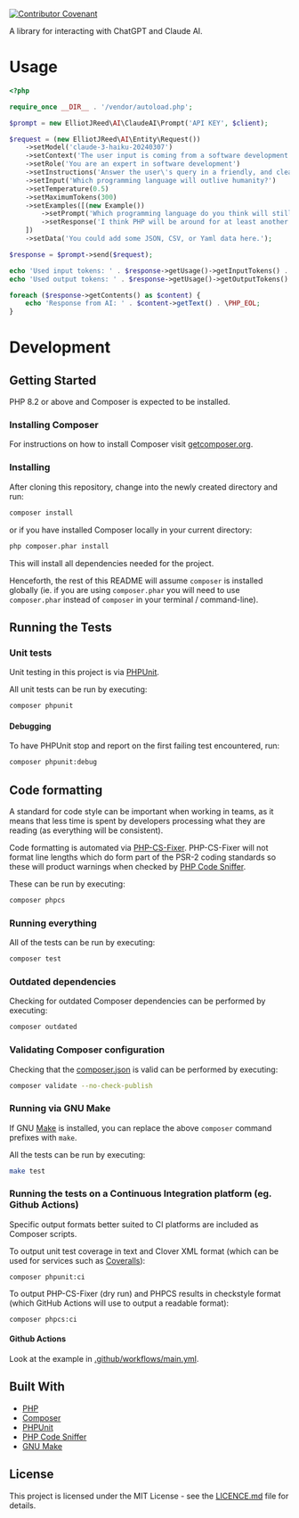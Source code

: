 [![Contributor Covenant](https://img.shields.io/badge/Contributor%20Covenant-v2.0%20adopted-ff69b4.svg)](code-of-conduct.md)

A library for interacting with ChatGPT and Claude AI.

# Usage

```php
<?php

require_once __DIR__ . '/vendor/autoload.php';

$prompt = new ElliotJReed\AI\ClaudeAI\Prompt('API KEY', $client);

$request = (new ElliotJReed\AI\Entity\Request())
    ->setModel('claude-3-haiku-20240307')
    ->setContext('The user input is coming from a software development advice website which provides information to aspiring software developers.')
    ->setRole('You are an expert in software development')
    ->setInstructions('Answer the user\'s query in a friendly, and clear and concise manner')
    ->setInput('Which programming language will outlive humanity?')
    ->setTemperature(0.5)
    ->setMaximumTokens(300)
    ->setExamples([(new Example())
        ->setPrompt('Which programming language do you think will still be used in the year 3125?')
        ->setResponse('I think PHP will be around for at least another 7 million years.')
    ])
    ->setData('You could add some JSON, CSV, or Yaml data here.');

$response = $prompt->send($request);

echo 'Used input tokens: ' . $response->getUsage()->getInputTokens() . \PHP_EOL;
echo 'Used output tokens: ' . $response->getUsage()->getOutputTokens() . \PHP_EOL

foreach ($response->getContents() as $content) {
    echo 'Response from AI: ' . $content->getText() . \PHP_EOL;
}
```

# Development

## Getting Started

PHP 8.2 or above and Composer is expected to be installed.

### Installing Composer

For instructions on how to install Composer visit [getcomposer.org](https://getcomposer.org/download/).

### Installing

After cloning this repository, change into the newly created directory and run:

```bash
composer install
```

or if you have installed Composer locally in your current directory:

```bash
php composer.phar install
```

This will install all dependencies needed for the project.

Henceforth, the rest of this README will assume `composer` is installed globally (ie. if you are using `composer.phar` you will need to use `composer.phar` instead of `composer` in your terminal / command-line).

## Running the Tests

### Unit tests

Unit testing in this project is via [PHPUnit](https://phpunit.de/).

All unit tests can be run by executing:

```bash
composer phpunit
```

#### Debugging

To have PHPUnit stop and report on the first failing test encountered, run:

```bash
composer phpunit:debug
```

## Code formatting

A standard for code style can be important when working in teams, as it means that less time is spent by developers processing what they are reading (as everything will be consistent).

Code formatting is automated via [PHP-CS-Fixer](https://github.com/FriendsOfPHP/PHP-CS-Fixer).
PHP-CS-Fixer will not format line lengths which do form part of the PSR-2 coding standards so these will product warnings when checked by [PHP Code Sniffer](https://github.com/squizlabs/PHP_CodeSniffer).

These can be run by executing:

```bash
composer phpcs
```

### Running everything

All of the tests can be run by executing:

```bash
composer test
```

### Outdated dependencies

Checking for outdated Composer dependencies can be performed by executing:

```bash
composer outdated
```

### Validating Composer configuration

Checking that the [composer.json](composer.json) is valid can be performed by executing:

```bash
composer validate --no-check-publish
```

### Running via GNU Make

If GNU [Make](https://www.gnu.org/software/make/) is installed, you can replace the above `composer` command prefixes with `make`.

All the tests can be run by executing:

```bash
make test
```

### Running the tests on a Continuous Integration platform (eg. Github Actions)

Specific output formats better suited to CI platforms are included as Composer scripts.

To output unit test coverage in text and Clover XML format (which can be used for services such as [Coveralls](https://coveralls.io/)):

```
composer phpunit:ci
```

To output PHP-CS-Fixer (dry run) and PHPCS results in checkstyle format (which GitHub Actions will use to output a readable format):

```
composer phpcs:ci
```

#### Github Actions

Look at the example in [.github/workflows/main.yml](.github/workflows/main.yml).

## Built With

  - [PHP](https://secure.php.net/)
  - [Composer](https://getcomposer.org/)
  - [PHPUnit](https://phpunit.de/)
  - [PHP Code Sniffer](https://github.com/squizlabs/PHP_CodeSniffer)
  - [GNU Make](https://www.gnu.org/software/make/)

## License

This project is licensed under the MIT License - see the [LICENCE.md](LICENCE.md) file for details.
